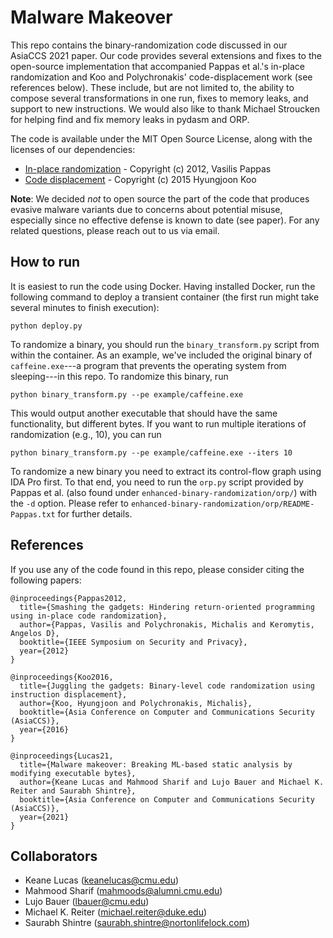 # Malware Makeover

This repo contains the binary-randomization code discussed in our AsiaCCS
2021 paper. Our code provides several extensions and fixes to the open-source
implementation that accompanied Pappas et al.'s in-place randomization and Koo
and Polychronakis' code-displacement work (see references below). These include,
but are not limited to, the ability to compose several transformations in one
run, fixes to memory leaks, and support to new instructions. We would also like 
to thank Michael Stroucken for helping find and fix memory leaks in pydasm and 
ORP.


The code is available under the MIT Open Source License, along with the
licenses of our dependencies:

* [In-place randomization](https://github.com/vpappas/orp) - Copyright (c) 2012, Vasilis Pappas
* [Code displacement](https://github.com/kevinkoo001/ropf) - Copyright (c) 2015 Hyungjoon Koo

**Note**: We decided *not* to open source the part of the code that produces
evasive malware variants due to concerns about potential misuse, especially 
since no effective defense is known to date (see paper). For any related 
questions, please reach out to us via email.


## How to run

It is easiest to run the code using Docker. Having installed Docker, run the
following command to deploy a transient container (the first run might take
several minutes to finish execution):

`python deploy.py`

To randomize a binary, you should run the `binary_transform.py` script
from within the container. As an example, we've included the original
binary of `caffeine.exe`---a program that prevents the operating
system from sleeping---in this repo. To randomize this binary, run

`python binary_transform.py --pe example/caffeine.exe `

This would output another executable that should have the same
functionality, but different bytes. If you want to run multiple
iterations of randomization (e.g., 10), you can run  

`python binary_transform.py --pe example/caffeine.exe --iters 10`

To randomize a new binary you need to extract its control-flow graph using
IDA Pro first. To that end, you need to run the `orp.py` script provided by
Pappas et al. (also found under `enhanced-binary-randomization/orp/`) with
the `-d` option. Please refer to
`enhanced-binary-randomization/orp/README-Pappas.txt` for further details.

## References

If you use any of the code found in this repo, please consider citing
the following papers:

```
@inproceedings{Pappas2012,
  title={Smashing the gadgets: Hindering return-oriented programming using in-place code randomization},
  author={Pappas, Vasilis and Polychronakis, Michalis and Keromytis, Angelos D},
  booktitle={IEEE Symposium on Security and Privacy},
  year={2012}
}

@inproceedings{Koo2016,
  title={Juggling the gadgets: Binary-level code randomization using instruction displacement},
  author={Koo, Hyungjoon and Polychronakis, Michalis},
  booktitle={Asia Conference on Computer and Communications Security (AsiaCCS)},
  year={2016}
}

@inproceedings{Lucas21,
  title={Malware makeover: Breaking ML-based static analysis by modifying executable bytes},
  author={Keane Lucas and Mahmood Sharif and Lujo Bauer and Michael K. Reiter and Saurabh Shintre},
  booktitle={Asia Conference on Computer and Communications Security (AsiaCCS)},
  year={2021}
}
```

## Collaborators

* Keane Lucas (keanelucas@cmu.edu)
* Mahmood Sharif (mahmoods@alumni.cmu.edu)
* Lujo Bauer (lbauer@cmu.edu)
* Michael K. Reiter (michael.reiter@duke.edu)
* Saurabh Shintre (saurabh.shintre@nortonlifelock.com)